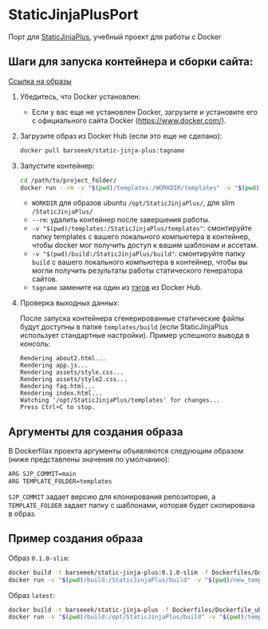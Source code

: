 # StaticJinjaPlusPort

Порт для [StaticJinjaPlus](https://github.com/MrDave/StaticJinjaPlus), учебный проект для работы с Docker

## Шаги для запуска контейнера и сборки сайта:
[Ссылка на образы](https://hub.docker.com/repository/docker/barseeek/static-jinja-plus/general)
1. Убедитесь, что Docker установлен:
   - Если у вас еще не установлен Docker, загрузите и установите его с официального сайта Docker (https://www.docker.com/).

2. Загрузите образ из Docker Hub (если это еще не сделано):
    ```bash
   docker pull barseeek/static-jinja-plus:tagname
   ```  
    
3. Запустите контейнер:
    ```bash
   cd /path/to/project_folder/
   docker run --rm -v "$(pwd)/templates:/WORKDIR/templates" -v "$(pwd)/output:/WORKDIR/build" barseeek/static-jinja-plus:tagname
   ```
   - `WORKDIR` для образов ubuntu `/opt/StaticJinjaPlus/`, для slim `/StaticJinjaPlus/`
   - `--rm`: удалить контейнер после завершения работы.
   - `-v "$(pwd)/templates:/StaticJinjaPlus/templates"`: смонтируйте папку templates с вашего локального компьютера в контейнер, чтобы docker мог получить доступ к вашим шаблонам и ассетам.
   - `-v "$(pwd)/build:/StaticJinjaPlus/build"`: смонтируйте папку `build` с вашего локального компьютера в контейнер, чтобы вы могли получить результаты работы статического генератора сайтов.
   - `tagname` замените на один из [тэгов](https://hub.docker.com/repository/docker/barseeek/static-jinja-plus/tags) из Docker Hub.
4. Проверка выходных данных:

    После запуска контейнера сгенерированные статические файлы будут доступны в папке `templates/build` (если StaticJinjaPlus использует стандартные настройки).
    Пример успешного вывода в консоль:
    ```
    Rendering about2.html...
    Rendering app.js...
    Rendering assets/style.css...
    Rendering assets/style2.css...
    Rendering faq.html...
    Rendering index.html...
    Watching '/opt/StaticJinjaPlus/templates' for changes...
    Press Ctrl+C to stop.
    ```
## Аргументы для создания образа
В Dockerfilах проекта аргументы объявляются следующим образом (ниже представлены значения по умолчанию):
```bash
ARG SJP_COMMIT=main
ARG TEMPLATE_FOLDER=templates
```
`SJP_COMMIT` задает версию для клонирования репозитория, а `TEMPLATE_FOLDER` задает папку с шаблонами, которая будет скопирована в образ.
## Пример создания образа
Образ `0.1.0-slim`:
```bash
docker build -t barseeek/static-jinja-plus:0.1.0-slim -f Dockerfiles/Dockerfile_slim . --build-arg SJP_COMMIT=0.1.0 --build-arg TEMPLATE_FOLDER=new_templates
docker run -v "$(pwd)/build:/StaticJinjaPlus/build" -v "$(pwd)/new_templates:/StaticJinjaPlus/new_templates" -it barseeek/static-jinja-plus:0.1.0-slim
```
Образ `latest`:
```bash
docker build -t barseeek/static-jinja-plus -f Dockerfiles/Dockerfile_ubuntu . 
docker run -v "$(pwd)/build:/opt/StaticJinjaPlus/build" -v "$(pwd)/templates:/opt/StaticJinjaPlus/templates" -it barseeek/static-jinja-plus
```